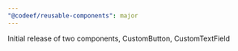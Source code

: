 ```yaml
---
"@codeef/reusable-components": major
---
```


Initial release of two components, CustomButton, CustomTextField
